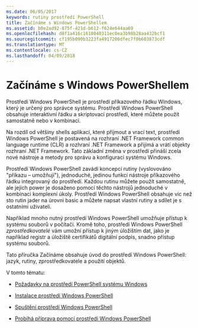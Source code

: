 ```yaml
---
ms.date: 06/05/2017
keywords: rutiny prostředí PowerShell
title: Začínáme s Windows PowerShellem
ms.assetid: b0e2ad92-875f-421d-b612-f624e644aa69
ms.openlocfilehash: d8f1a416c1618040311ec0ea3b98b28aa432bcf1
ms.sourcegitcommit: cf195b090b3223fa4917206dfec7f0b603873cdf
ms.translationtype: MT
ms.contentlocale: cs-CZ
ms.lasthandoff: 04/09/2018
---
```

# <a name="getting-started-with-windows-powershell"></a>Začínáme s Windows PowerShellem
Prostředí Windows PowerShell je prostředí příkazového řádku Windows, který je určený pro správce systému. Prostředí Windows PowerShell obsahuje interaktivní řádku a skriptovací prostředí, které můžete použít samostatně nebo v kombinaci.

Na rozdíl od většiny shells aplikací, které přijmout a vrací text, prostředí Windows PowerShell je postavená na rozhraní .NET Framework common language runtime (CLR) a rozhraní .NET Framework a přijímá a vrátí objekty rozhraní .NET Framework. Tato základní změna v prostředí přináší zcela nové nástroje a metody pro správu a konfiguraci systému Windows.

Prostředí Windows PowerShell zavádí koncepci rutiny (vyslovováno "příkazu – umožňují"), jednoduché, jedinou funkcí nástroje příkazového řádku integrovaný do prostředí. Každou rutinu můžete použít samostatně, ale jejich power je dosaženo pomocí těchto nástrojů jednoduché v kombinaci komplexní úkoly. Prostředí Windows PowerShell obsahuje víc než sto rutin jader na úrovni basic a můžete napsat vlastní rutiny a sdílet je s ostatními uživateli.

Například mnoho nutný prostředí Windows PowerShell umožňuje přístup k systému souborů v počítači. Kromě toho, prostředí Windows PowerShell *zprostředkovatelé* vám umožní přístup k jiným úložištím dat, jako je například registr a úložiště certifikátů digitální podpis, snadno přístup systému souborů.

Tato příručka Začínáme obsahuje úvod do prostředí Windows PowerShell: jazyk, rutiny, zprostředkovatele a použití objektů.

V tomto tématu:

- [Požadavky na prostředí PowerShell systému Windows](../setup/Windows-PowerShell-System-Requirements.md)

- [Instalace prostředí Windows PowerShell](../setup/Installing-Windows-PowerShell.md)

- [Spuštění prostředí Windows PowerShell](../setup/Starting-Windows-PowerShell.md)

- [Probíhá příprava pomocí prostředí Windows PowerShell](Getting-Ready-to-Use-Windows-PowerShell.md)